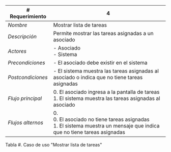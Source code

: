 |# Requerimiento|4 |
|-|-|
| *Nombre*|Mostrar lista de tareas
| *Descripción*| Permite mostrar las tareas asignadas a un asociado |
|*Actores*| - Asociado<br> - Sistema
|*Precondiciones*| - El asociado debe existir en el sistema
|*Postcondiciones*| - El sistema muestra las tareas asignadas al asociado o indica que no tiene tareas asignadas
|*Flujo principal*|0.  El asociado ingresa a la pantalla de tareas<br>1.  El sistema muestra las tareas asignadas al asociado
|*Flujos alternos*|0. <br> 0. El asociado no tiene tareas asignadas<br>1. El sistema muestra un mensaje que indica que no tiene tareas asignadas

Tabla #. Caso de uso "Mostrar lista de tareas"
